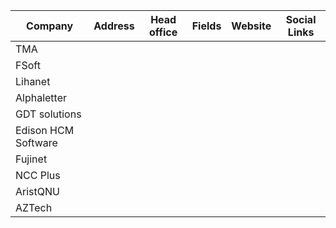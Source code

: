 | Company             | Address | Head office | Fields | Website | Social Links |
|---------------------|---------|-------------|--------|---------|--------------|
| TMA                 |         |             |        |         |              |
| FSoft               |         |             |        |         |              |
| Lihanet             |         |             |        |         |              |
| Alphaletter         |         |             |        |         |              |
| GDT solutions       |         |             |        |         |              |
| Edison HCM Software |         |             |        |         |              |
| Fujinet             |         |             |        |         |              |
| NCC Plus            |         |             |        |         |              |
| AristQNU            |         |             |        |         |              |
| AZTech              |         |             |        |         |              |
